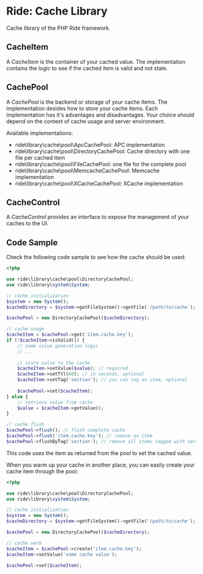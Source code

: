 # Ride: Cache Library

Cache library of the PHP Ride framework.

## CacheItem

A _CacheItem_ is the container of your cached value.
The implementation contains the logic to see if the cached item is valid and not stale.

## CachePool

A _CachePool_ is the backend or storage of your cache items.
The implementation desides how to store your cache items.
Each implementation has it's advantages and disadvantages.
Your choice should depend on the context of cache usage and server environment.

Available implementations:

* ride\library\cache\pool\ApcCachePool: APC implementation
* ride\library\cache\pool\DirectoryCachePool: Cache directory with one file per cached item
* ride\library\cache\pool\FileCachePool: one file for the complete pool
* ride\library\cache\pool\MemcacheCachePool: Memcache implementation
* ride\library\cache\pool\XCacheCachePool: XCache implementation

## CacheControl

A _CacheControl_ provides an interface to expose the management of your caches to the UI.

## Code Sample

Check the following code sample to see how the cache should be used:

```php
<?php

use ride\library\cache\pool\DirectoryCachePool;
use ride\library\system\System;

// cache initialization
$system = new System();
$cacheDirectory = $system->getFileSystem()->getFile('/path/to/cache');

$cachePool = new DirectoryCachePool($cacheDirectory);

// cache usage
$cacheItem = $cachePool->get('item.cache.key');
if (!$cacheItem->isValid()) {
    // some value generation logic
    // ...
    
    // store value to the cache
    $cacheItem->setValue($value); // required
    $cacheItem->setTtl(60); // in seconds, optional
    $cacheItem->setTag('section'); // you can tag an item, optional
    
    $cachePool->set($cacheItem);
} else {
    // retrieve value from cache
    $value = $cacheItem->getValue();
}

// cache flush
$cachePool->flush(); // flush complete cache
$cachePool->flush('item.cache.key'); // remove an item
$cachePool->flushByTag('section'); // remove all items tagged with section
```

This code uses the item as returned from the pool to set the cached value.

When you warm up your cache in another place, you can easily create your cache item through the pool:

```php
<?php

use ride\library\cache\pool\DirectoryCachePool;
use ride\library\system\System;

// cache initialization
$system = new System();
$cacheDirectory = $system->getFileSystem()->getFile('/path/to/cache');

$cachePool = new DirectoryCachePool($cacheDirectory);

// cache warm
$cacheItem = $cachePool->create('item.cache.key');
$cacheItem->setValue('some cache value');

$cachePool->set($cacheItem);
